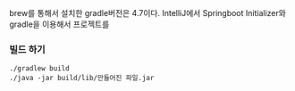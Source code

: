 brew를 통해서 설치한 gradle버전은 4.7이다.
IntelliJ에서 Springboot Initializer와 gradle을 이용해서 프로젝트를 


### 빌드 하기 
```
./gradlew build
./java -jar build/lib/만들어진 파일.jar
```